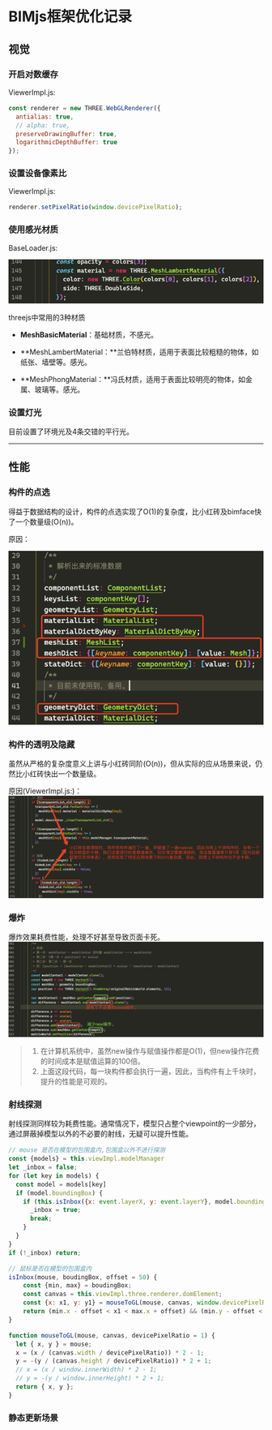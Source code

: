 # BIMjs框架优化记录

## 视觉

### 开启对数缓存

ViewerImpl.js:

```js
const renderer = new THREE.WebGLRenderer({
  antialias: true,
  // alpha: true,
  preserveDrawingBuffer: true,
  logarithmicDepthBuffer: true
});
```

### 设置设备像素比

ViewerImpl.js:

```js
renderer.setPixelRatio(window.devicePixelRatio);
```

### 使用感光材质

BaseLoader.js:

![](/assets/imporct.png)

threejs中常用的3种材质

* **MeshBasicMaterial**：基础材质，不感光。

* **MeshLambertMaterial：**兰伯特材质，适用于表面比较粗糙的物体，如纸张、墙壁等。感光。

* **MeshPhongMaterial：**冯氏材质，适用于表面比较明亮的物体，如金属、玻璃等。感光。

### 设置灯光

目前设置了环境光及4条交错的平行光。

---

## 性能

### 构件的点选

得益于数据结构的设计，构件的点选实现了O\(1\)的复杂度，比小红砖及bimface快了一个数量级\(O\(n\)\)。

原因：

![](/assets/import4.png)

### 构件的透明及隐藏

虽然从严格的复杂度意义上讲与小红砖同阶\(O\(n\)\)，但从实际的应从场景来说，仍然比小红砖快出一个数量级。

原因\(ViewerImpl.js:\)：![](/assets/impyort.png)

### 爆炸

爆炸效果耗费性能，处理不好甚至导致页面卡死。![](/assets/importb.png)

> 1. 在计算机系统中，虽然new操作与赋值操作都是O\(1\)，但new操作花费的时间成本是赋值运算的100倍。
> 2. 上面这段代码，每一块构件都会执行一遍，因此，当构件有上千块时，提升的性能是可观的。

### 射线探测

射线探测同样较为耗费性能。通常情况下，模型只占整个viewpoint的一少部分，通过屏蔽掉模型以外的不必要的射线，无疑可以提升性能。

```js
// mouse 是否在模型的包围盒内,包围盒以外不进行探测
const {models} = this.viewImpl.modelManager
let _inbox = false;
for (let key in models) {
  const model = models[key]
  if (model.boundingBox) {
    if (this.isInbox({x: event.layerX, y: event.layerY}, model.boundingBox)) {
      _inbox = true;
      break;
    }
  }
}
if (!_inbox) return;
```

```js
// 鼠标是否在模型的包围盒内
isInbox(mouse, boudingBox, offset = 50) {
    const {min, max} = boudingBox;
    const canvas = this.viewImpl.three.renderer.domElement;
    const {x: x1, y: y1} = mouseToGL(mouse, canvas, window.devicePixelRatio);
    return (min.x - offset < x1 < max.x + offset) && (min.y - offset < y1 < max.y + offset)
}
```

```js
function mouseToGL(mouse, canvas, devicePixelRatio = 1) {
  let { x, y } = mouse;
  x = (x / (canvas.width / devicePixelRatio)) * 2 - 1;
  y = -(y / (canvas.height / devicePixelRatio)) * 2 + 1;
  // x = (x / window.innerWidth) * 2 - 1;
  // y = -(y / window.innerHeight) * 2 + 1;
  return { x, y };
}
```

### 静态更新场景





